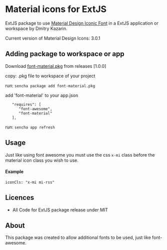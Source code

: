 # Material icons for ExtJS

ExtJS package to use [Material Design Iconic Font](https://material.io/icons/) in a ExtJS application or workspace by Dmitry Kazarin.

Current version of Material Design Icons: 3.0.1

## Adding package to workspace or app
Download [font-material.pkg](https://github.com/Swat2k/extjs-font-material/releases) from releases [1.0.0]

copy: .pkg file to workspace of your project

run: ```sencha package add font-material.pkg```

add 'font-material' to your app.json

```
   "requires": [
      "font-awesome",
      "font-material"
   ],
```
run: ```sencha app refresh```

## Usage

Just like using font awesome you must use the css ```x-mi``` class before the material icon class you wish to use.


#### Example 

```
iconCls: "x-mi mi-rss"
```

## Licences
* All Code for ExtJS package release under MIT

## About
This package was created to allow additional fonts to be used, just like font-awesome.